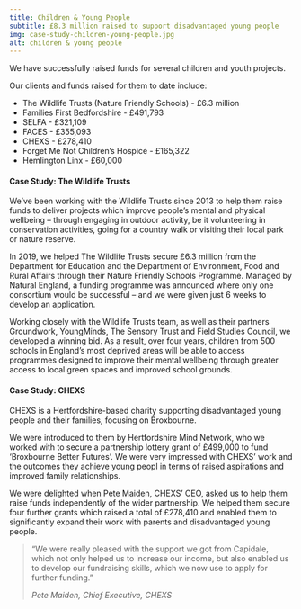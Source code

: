 ```yaml
---
title: Children & Young People
subtitle: £8.3 million raised to support disadvantaged young people
img: case-study-children-young-people.jpg
alt: children & young people
---
```


We have successfully raised funds for several children and youth projects.

Our clients and funds raised for them to date include:

- The Wildlife Trusts (Nature Friendly Schools) - £6.3 million
- Families First Bedfordshire - £491,793
- SELFA - £321,109
- FACES - £355,093
- CHEXS - £278,410
- Forget Me Not Children’s Hospice - £165,322
- Hemlington Linx - £60,000

#### Case Study: The Wildlife Trusts

We’ve been working with the Wildlife Trusts since 2013 to help them raise funds to deliver projects which improve people’s mental and physical wellbeing – through engaging in outdoor activity, be it volunteering in conservation activities, going for a country walk or visiting their local park or nature reserve.

In 2019, we helped The Wildlife Trusts secure £6.3 million from the Department for Education and the Department of Environment, Food and Rural Affairs through their Nature Friendly Schools Programme. Managed by Natural England, a funding programme was announced where only one consortium would be successful – and we were given just 6 weeks to develop an application.

Working closely with the Wildlife Trusts team, as well as their partners Groundwork, YoungMinds, The Sensory Trust and Field Studies Council, we developed a winning bid. As a result, over four years, children from 500 schools in England’s most deprived areas will be able to access programmes designed to improve their mental wellbeing through greater access to local green spaces and improved school grounds.

#### Case Study: CHEXS

CHEXS is a Hertfordshire-based charity supporting disadvantaged young people and their families, focusing on Broxbourne.

We were introduced to them by Hertfordshire Mind Network, who we worked with to secure a partnership lottery grant of £499,000 to fund ‘Broxbourne Better Futures’. We were very impressed with CHEXS’ work and the outcomes they achieve young peopl in terms of raised aspirations and improved family relationships.

We were delighted when Pete Maiden, CHEXS’ CEO, asked us to help them raise funds independently of the wider partnership. We helped them secure four further grants which raised a total of £278,410 and enabled them to significantly expand their work with parents and disadvantaged young people.

> “We were really pleased with the support we got from Capidale, which not only helped us to increase our income, but also enabled us to develop our fundraising skills, which we now use to apply for further funding.”
>
> <cite>Pete Maiden, Chief Executive, CHEXS</cite>
